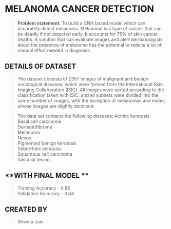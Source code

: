 # **MELANOMA CANCER DETECTION**

> **Problem statement**: To build a CNN based model which can accurately detect melanoma. Melanoma is a type of cancer that can be deadly if not detected early. It accounts for 75% of skin cancer deaths. A solution that can evaluate images and alert dermatologists about the presence of melanoma has the potential to reduce a lot of manual effort needed in diagnosis.


## **DETAILS OF DATASET**
> The dataset consists of 2357 images of malignant and benign oncological diseases, which were formed from the International Skin Imaging Collaboration (ISIC). All images were sorted according to the classification taken with ISIC, and all subsets were divided into the same number of images, with the exception of melanomas and moles, whose images are slightly dominant.


> The data set contains the following diseases:
> Actinic keratosis <br>
> Basal cell carcinoma <br>
> Dermatofibroma <br>
> Melanoma<br>
> Nevus<br>
> Pigmented benign keratosis<br>
> Seborrheic keratosis<br>
> Squamous cell carcinoma<br>
> Vascular lesion
 

## **WITH FINAL MODEL **
> Training Accuracy - 0.86<br>
> Validation Accuracy - 0.84


## **CREATED BY**
> Shweta Jain




